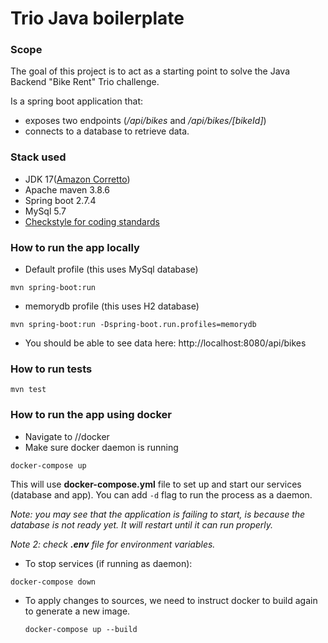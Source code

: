 # Trio Java boilerplate

### Scope

The goal of this project is to act as a starting point to solve the Java Backend "Bike Rent" Trio challenge. 

Is a spring boot application that:
* exposes two endpoints (*/api/bikes* and */api/bikes/[bikeId]*) 
* connects to a database to retrieve data. 

### Stack used
* JDK 17([Amazon Corretto](https://docs.aws.amazon.com/corretto/latest/corretto-17-ug/downloads-list.html)) 
* Apache maven 3.8.6
* Spring boot 2.7.4
* MySql 5.7
* [Checkstyle for coding standards](https://checkstyle.sourceforge.io/)

### How to run the app locally

* Default profile (this uses MySql database)
  
```mvn spring-boot:run```

* memorydb profile (this uses H2 database)

```mvn spring-boot:run -Dspring-boot.run.profiles=memorydb```

* You should be able to see data here:
  http://localhost:8080/api/bikes

### How to run tests

```mvn test```

### How to run the app using docker
* Navigate to /<project-root>/docker
* Make sure docker daemon is running

```docker-compose up```

This will use **docker-compose.yml** file to set up and start our services (database and app). 
You can add ```-d``` flag to run the process as a daemon.


*Note: you may see that the application is failing to start, is because the database is not ready yet. It will restart until it can run properly.*

*Note 2: check **.env** file for environment variables.*

* To stop services (if running as daemon):

```docker-compose down```

* To apply changes to sources, we need to instruct docker to build again to generate a new image. 

  
  ```docker-compose up --build```

